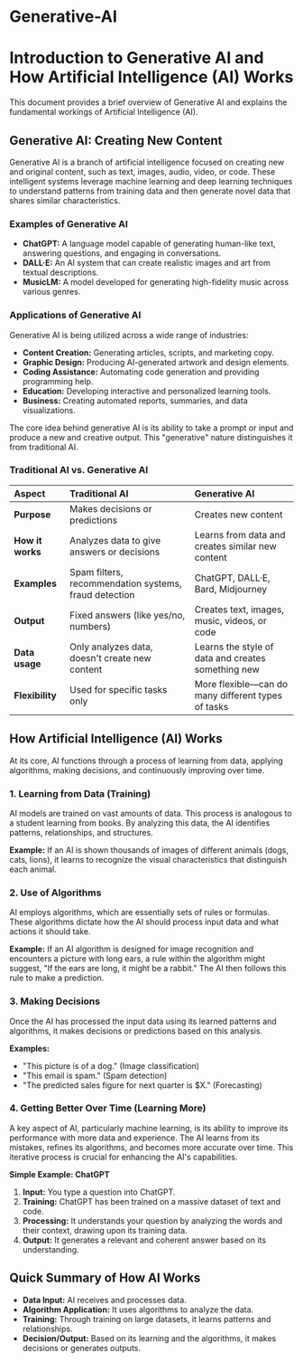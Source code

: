 # Generative-AI
# Introduction to Generative AI and How Artificial Intelligence (AI) Works

This document provides a brief overview of Generative AI and explains the fundamental workings of Artificial Intelligence (AI).

## Generative AI: Creating New Content

Generative AI is a branch of artificial intelligence focused on creating new and original content, such as text, images, audio, video, or code. These intelligent systems leverage machine learning and deep learning techniques to understand patterns from training data and then generate novel data that shares similar characteristics.

### Examples of Generative AI

* **ChatGPT:** A language model capable of generating human-like text, answering questions, and engaging in conversations.
* **DALL·E:** An AI system that can create realistic images and art from textual descriptions.
* **MusicLM:** A model developed for generating high-fidelity music across various genres.

### Applications of Generative AI

Generative AI is being utilized across a wide range of industries:

* **Content Creation:** Generating articles, scripts, and marketing copy.
* **Graphic Design:** Producing AI-generated artwork and design elements.
* **Coding Assistance:** Automating code generation and providing programming help.
* **Education:** Developing interactive and personalized learning tools.
* **Business:** Creating automated reports, summaries, and data visualizations.

The core idea behind generative AI is its ability to take a prompt or input and produce a new and creative output. This "generative" nature distinguishes it from traditional AI.

### Traditional AI vs. Generative AI

| Aspect           | Traditional AI                               | Generative AI                                    |
| :--------------- | :------------------------------------------- | :----------------------------------------------- |
| **Purpose** | Makes decisions or predictions                | Creates new content                               |
| **How it works** | Analyzes data to give answers or decisions   | Learns from data and creates similar new content   |
| **Examples** | Spam filters, recommendation systems, fraud detection | ChatGPT, DALL·E, Bard, Midjourney                 |
| **Output** | Fixed answers (like yes/no, numbers)          | Creates text, images, music, videos, or code     |
| **Data usage** | Only analyzes data, doesn't create new content | Learns the style of data and creates something new |
| **Flexibility** | Used for specific tasks only                 | More flexible—can do many different types of tasks |

## How Artificial Intelligence (AI) Works

At its core, AI functions through a process of learning from data, applying algorithms, making decisions, and continuously improving over time.

### 1. Learning from Data (Training)

AI models are trained on vast amounts of data. This process is analogous to a student learning from books. By analyzing this data, the AI identifies patterns, relationships, and structures.

**Example:** If an AI is shown thousands of images of different animals (dogs, cats, lions), it learns to recognize the visual characteristics that distinguish each animal.

### 2. Use of Algorithms

AI employs algorithms, which are essentially sets of rules or formulas. These algorithms dictate how the AI should process input data and what actions it should take.

**Example:** If an AI algorithm is designed for image recognition and encounters a picture with long ears, a rule within the algorithm might suggest, "If the ears are long, it might be a rabbit." The AI then follows this rule to make a prediction.

### 3. Making Decisions

Once the AI has processed the input data using its learned patterns and algorithms, it makes decisions or predictions based on this analysis.

**Examples:**

* "This picture is of a dog." (Image classification)
* "This email is spam." (Spam detection)
* "The predicted sales figure for next quarter is $X." (Forecasting)

### 4. Getting Better Over Time (Learning More)

A key aspect of AI, particularly machine learning, is its ability to improve its performance with more data and experience. The AI learns from its mistakes, refines its algorithms, and becomes more accurate over time. This iterative process is crucial for enhancing the AI's capabilities.

**Simple Example: ChatGPT**

1.  **Input:** You type a question into ChatGPT.
2.  **Training:** ChatGPT has been trained on a massive dataset of text and code.
3.  **Processing:** It understands your question by analyzing the words and their context, drawing upon its training data.
4.  **Output:** It generates a relevant and coherent answer based on its understanding.

## Quick Summary of How AI Works

* **Data Input:** AI receives and processes data.
* **Algorithm Application:** It uses algorithms to analyze the data.
* **Training:** Through training on large datasets, it learns patterns and relationships.
* **Decision/Output:** Based on its learning and the algorithms, it makes decisions or generates outputs.
